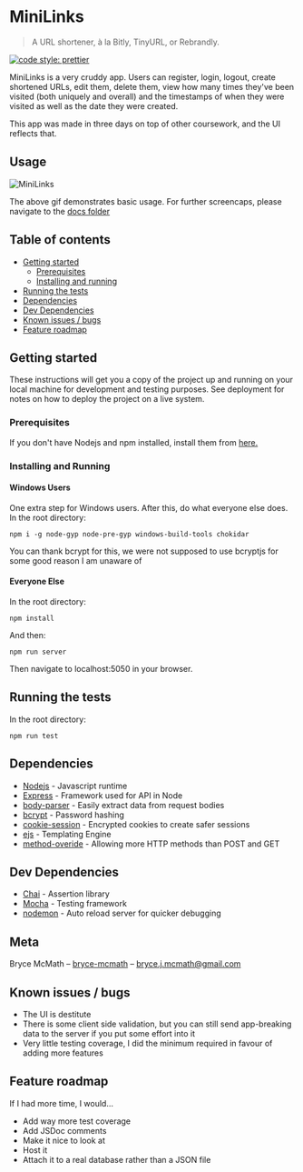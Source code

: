 # MiniLinks

> A URL shortener, à la Bitly, TinyURL, or Rebrandly.

<!-- Badges  -->

[![code style: prettier](https://img.shields.io/badge/code_style-prettier-ff69b4.svg)](https://github.com/prettier/prettier)

MiniLinks is a very cruddy app. Users can register, login, logout, create shortened URLs, edit them, delete them, view how many times they've been visited (both uniquely and overall) and the timestamps of when they were visited as well as the date they were created.

This app was made in three days on top of other coursework, and the UI reflects that.

## Usage

![MiniLinks](https://raw.githubusercontent.com/bryce-mcmath/tinyapp/master/docs/demo.gif)

The above gif demonstrates basic usage. For further screencaps, please navigate to the [docs folder](https://github.com/bryce-mcmath/tinyapp/tree/master/docs)

## Table of contents

- [Getting started](#getting-started)
  - [Prerequisites](#prerequisites)
  - [Installing and running](#installing-and-running)
- [Running the tests](#running-the-tests)
- [Dependencies](#dependencies)
- [Dev Dependencies](#dev-dependencies)
- [Known issues / bugs](#known-issues-/-bugs)
- [Feature roadmap](#feature-roadmap)

## Getting started

These instructions will get you a copy of the project up and running on your local machine for development and testing purposes. See deployment for notes on how to deploy the project on a live system.

### Prerequisites

If you don't have Nodejs and npm installed, install them from [here.](https://nodejs.org/en/)

### Installing and Running

#### Windows Users

One extra step for Windows users. After this, do what everyone else does. In the root directory:

```
npm i -g node-gyp node-pre-gyp windows-build-tools chokidar
```

You can thank bcrypt for this, we were not supposed to use bcryptjs for some good reason I am unaware of

#### Everyone Else

In the root directory:

```
npm install
```

And then:

```
npm run server
```

Then navigate to localhost:5050 in your browser.

## Running the tests

In the root directory:

```
npm run test
```

## Dependencies

- [Nodejs](https://nodejs.org/en/) - Javascript runtime
- [Express](https://expressjs.com/) - Framework used for API in Node
- [body-parser]() - Easily extract data from request bodies
- [bcrypt]() - Password hashing
- [cookie-session]() - Encrypted cookies to create safer sessions
- [ejs]() - Templating Engine
- [method-overide]() - Allowing more HTTP methods than POST and GET

## Dev Dependencies

- [Chai]() - Assertion library
- [Mocha]() - Testing framework
- [nodemon]() - Auto reload server for quicker debugging

## Meta

Bryce McMath – [bryce-mcmath](https://github.com/bryce-mcmath) – [bryce.j.mcmath@gmail.com](mailto:bryce.j.mcmath@gmail.com)

## Known issues / bugs

- The UI is destitute
- There is some client side validation, but you can still send app-breaking data to the server if you put some effort into it
- Very little testing coverage, I did the minimum required in favour of adding more features

## Feature roadmap

If I had more time, I would...

- Add way more test coverage
- Add JSDoc comments
- Make it nice to look at
- Host it
- Attach it to a real database rather than a JSON file
